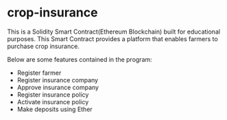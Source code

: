 # crop-insurance

This is a Solidity Smart Contract(Ethereum Blockchain) built for educational purposes.
This Smart Contract provides a platform that enables farmers to purchase crop insurance.

Below are some features contained in the program:

- Register farmer
- Register insurance company
- Approve insurance company
- Register insurance policy
- Activate insurance policy
- Make deposits using Ether